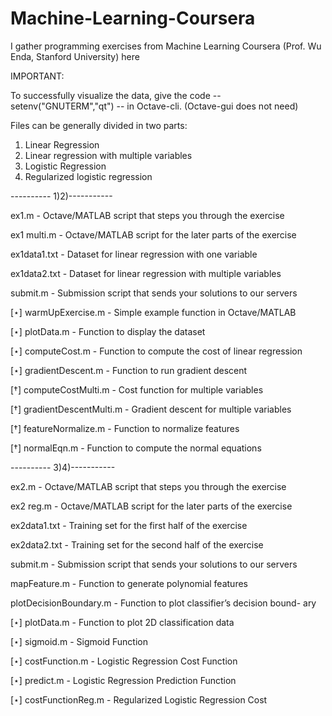# Machine-Learning-Coursera
I gather programming exercises from Machine Learning Coursera (Prof. Wu Enda, Stanford University) here

IMPORTANT:

  To successfully visualize the data, give the code -- setenv("GNUTERM","qt") -- in Octave-cli. (Octave-gui does not need)
  
Files can be generally divided in two parts:
1) Linear Regression
2) Linear regression with multiple variables
3) Logistic Regression
4) Regularized logistic regression




---------- 1)2)-----------

ex1.m - Octave/MATLAB script that steps you through the exercise 

ex1 multi.m - Octave/MATLAB script for the later parts of the exercise 

ex1data1.txt - Dataset for linear regression with one variable 

ex1data2.txt - Dataset for linear regression with multiple variables 

submit.m - Submission script that sends your solutions to our servers

[⋆] warmUpExercise.m - Simple example function in Octave/MATLAB 

[⋆] plotData.m - Function to display the dataset

[⋆] computeCost.m - Function to compute the cost of linear regression 

[⋆] gradientDescent.m - Function to run gradient descent

[†] computeCostMulti.m - Cost function for multiple variables

[†] gradientDescentMulti.m - Gradient descent for multiple variables 

[†] featureNormalize.m - Function to normalize features

[†] normalEqn.m - Function to compute the normal equations

---------- 3)4)-----------

ex2.m - Octave/MATLAB script that steps you through the exercise 

ex2 reg.m - Octave/MATLAB script for the later parts of the exercise 

ex2data1.txt - Training set for the first half of the exercise 

ex2data2.txt - Training set for the second half of the exercise 

submit.m - Submission script that sends your solutions to our servers 

mapFeature.m - Function to generate polynomial features 

plotDecisionBoundary.m - Function to plot classifier’s decision bound- ary

[⋆] plotData.m - Function to plot 2D classification data

[⋆] sigmoid.m - Sigmoid Function

[⋆] costFunction.m - Logistic Regression Cost Function

[⋆] predict.m - Logistic Regression Prediction Function

[⋆] costFunctionReg.m - Regularized Logistic Regression Cost

